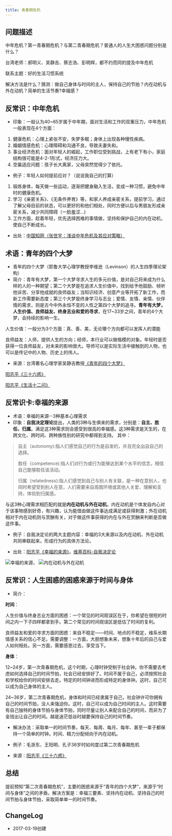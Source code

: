 ```yaml
---
title: 青春期危机
---
```


## 问题描述

中年危机？第一青春期危机？与第二青春期危机？普通人的人生大困惑问题分别是什么？

台湾老师：郝明义、吴静吉、蔡志浩、彭明辉，都不约而同的提及中年危机

联系主题：好的生活习惯系统

解决方法是什么？猜测：做自己身体与时间的主人，保持自己的节拍？内在动机与外在动机？简单的生活节奏?幸福感？

## 反常识：中年危机
- 印象：一般认为40~65岁属于中年期，面对生活和工作的双重压力，中年危机一般表现在4个方面：

1. 健康危机：心理上紧张不安，失梦多眠；身体上出现各种慢性疾病。
2. 婚姻情感危机：心理障碍和沟通不良，导致夫妻失和。
3. 事业经济危机：面对年轻人的崛起，工作职位受到挑战，上有老下有小，家庭结构很可能是4-2-1形式，经济压力大。
4. 空巢适应问题：孩子长大离家，父母突然觉得少了依托。
-  例子：年轻人如何提前应对？（说说我自己的打算）
1. 锻炼身体，每天做一些运动，逐渐把健身融入生活，变成一种习惯，避免中年时的健康危机。
2. 学习《亲密关系》、《无条件养育》等，和家人养成亲密关系，提前学习，通过了解父母目前的状态，可以更好的和他们相处，同时方便以后与男朋友形成亲密关系，减少共同障碍（一脸羞涩...)
3. 工作方面，趁着年轻，优先选择困难的事情做，坚持和保护自己的内在动机，使自己不断成长。
- 出处：[中国知网（张世宇：浅谈中年危机及其应对策略）](http://dwz.cn/4POEoG)

## 术语：青年的四个大梦
- 青年的四个大梦（耶鲁大学心理学教授李维逊（Levinson）的人生四季理论架构）
- 简介：青年有大梦，第一个大梦寻求人生的多元价值，是对自己将来成为什么样的人的一种期望；第二个大梦是在追求人生价值中，找到给予他鼓励、倾听他诉苦、分享他成就的良师益友；当知识经济、创意产业等开拓了新工作，而新工作需要新态度；第三个大梦是终身学习与志业；爱情、友情、亲情、伙伴情的需求，则是古今中外永恒不变的人性之第四个大梦的追寻。**青年有大梦，人生价值、良师益友、终身志业和爱的寻求**，在17~33岁之间，青年的4个大梦，会持续的影响一生。

人生价值：一般分为3个方面：真、善、美，无论哪个方向都可以发挥人的潜能

良师益友：人师，提供人生的方向；经师，本行业可以做楷模的对象。年轻时是否获得一位良师益友，对未来的影响很大。导师可以是实际生活中接触到的人物，也可以是传记中的人物、历史上的伟人。
- 来源：台湾著名心理学家吴静吉教授[《青年的四个大梦》](《青年的四个大梦》 "https://book.douban.com/subject/1185751/")

[阳志平《三十六惑》](阳志平《三十六惑》 "http://www.yangzhiping.com/psy/36Birthday.html")

[阳志平《生活十二问》](阳志平《生活十二问》 "http://www.yangzhiping.com/psy/happy-new-year-faq5.html")

## 反常识卡:幸福的来源
- 术语：幸福的来源--3种基本心理需求
- 印象：**自我决定理论**提出，人类的3种与生俱来的需求，分别是：**自主、胜任、归属**。满足这3种需求则会感受到很高的幸福感。这3种需求是天生的，在跨文化、跨时间、跨种族性别的研究中都得到支持。
其中：
> 自主（autonomy):指人们感觉自己的行为是自发的，并且完全出自自己的选择。
> 
> 胜任（competence):指人们对行为或行为能够达到某个水平的信念，相信自己能够胜任该活动。
> 
> 归属（relatedness):指人们感觉到自己与别人有关联，是一种在意别人，也同时希望受到别人在意，人们需要来自周围环境或其他人关爱、理解和支持，体验到归属感。

与这3种心理需求相匹配的就是**内在动机与外在动机**，内在动机是个体发自内心对于该事物感到好奇，有兴趣，认为能借由做这件事达成满足或获得刺激；外在动机相对于内在动机则与赏酬有关，对于做这件事获得的内在与外在赏酬来判断是否做这件事。

- 例子：自我决定论的两大主题内容：幸福的3大来源以及内在动机、外在动机共同串联起来，形成行为的具体方法论。

- 出处：[阳志平《幸福的来源》](http://www.yangzhiping.com/psy/needs.html)，[维基百科-自我决定论](https://zh.wikipedia.org/wiki/%E8%87%AA%E6%88%91%E6%B1%BA%E5%AE%9A%E8%AB%96)

![幸福的来源](https://zh.wikipedia.org/wiki/File:SelfDeterminationTheory.png)，
![内在动机与外在动机](http://ogzvyw5z8.bkt.clouddn.com/%E8%87%AA%E6%88%91%E5%86%B3%E5%AE%9A%E8%AE%BA.jpg)

## 反常识：人生困惑的困惑来源于**时间与身体**
- 简介：

**时间**：

人生价值与终身志业方面的困惑：一个常见的时间观误区在于，你希望在很短的时间之内一下子四样都拿到手。第二个常见的时间观误区是低估了时间的复利。

良师益友和爱的寻求方面的困惑：来自不稳定——时间、地点的不稳定，维系长期情感关系的信心不足。需要调整：一方面，大胆想象未来，想象十年后的自己与爱人如何相处。另一方面，需要感恩过去，享受当下。

**身体**：

12~24岁，第一次青春期危机，这个时期，心理时钟受制于社会钟。你不需要去考虑如何选择自己的时间节拍，社会已经安排好了。时间不属于自己，必须按照社会和学校给你的时间安排去走。特定的时间钟进而形成特定的身体钟。这时，自己可以成为自己身体的主人。

24~36岁，第二次青春期危机，身体和时间已经隶属于自己，社会钟许可你拥有自己的时间节拍，没人来强迫你。这时，自己可以成为自己时间的主人。这时需要有自己独特的身体节拍与身体节拍，同时尽量让别人来配合自己的时间，而非为了金钱出让自己的时间。越是迷茫低谷时越要保持自己的时间节奏。

- 解决办法：采取单一的时间节奏，每天、每周、每月、每年、甚至一辈子都保持一个简单的时钟。时间、精力分配倾向于内在动机。

- 例子：毛浙东、王阳明、孔子36岁时如何度过第二次青春期危机
- 来源：[阳志平《三十六惑》](阳志平《三十六惑》 "http://www.yangzhiping.com/psy/36Birthday.html")

## 总结

提前预知“第二次青春期危机”，主要的困惑来源于“青年的四个大梦”，来源于“时间与身体”之间的矛盾，解决方案是：幸福三要素、坚持内在动机、坚持自己的时间节拍与身体节拍，采取简单单一的时间节奏。

## ChangeLog
- 2017-03-19创建
